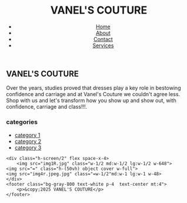 <!DOCTYPE html>
<html lang="en">
<head>
    <meta charset="UTF-8">
    <meta name="viewport" content="width=device-width,initial-scale=1.0">
    <title>Blog page</title>
     <script src="https://cdn.jsdelivr.net/npm/@tailwindcss/browser@4"></script>
</head>
<body>
    <header class="bg-gray-800 text-white  p-4 text-center">
        <h1 class="=text-3xl font-bold">VANEL'S COUTURE</h1>
        <nav class="mt-4">
            <ul class="flex justify-center space-x-4">
            <li><a href="#"class="hover:text-gray-600">Home</a></li>
            <li><a href="#"class="hover:text-gray-600">About</a></li>
            <li><a href="#"class="hover:text-gray-600">Contact</a></li>
            <li><a href="#"class="hover:text-gray-600">Services</a></li>
         </ul>
        </nav>
    </header>
    <main class="containermx-auto p-4 mt-4">
        <section class="md:flex md:space-x-4">
            <article class="md:w-2/3">
                <h2 class="text-3xl font-bold">VANEL'S COUTURE</h2>
                <p class="mt-4">Over the years, studies proved that dresses play a key role in bestowing confidence and carriage and at Vanel's Couture we couldn't agree less. Shop with us and let's transform how you show up and show out, with confidence, carriage and class!!!.
            </article>
            <aside class="md:w-1/3 mt-4 md:mt-0">
                <h3 class="text-xl font-bold">categories</h3>
                <ul>
                    <li><a href="#" class="hover:text-gray-600">category 1</a></li>
                    <li><a href="#" class="hover text:-gray-600">category 2</a></li>
                    <li><a href="#" class="hover text:-gray-600">category 3</a></li>
                </ul>
            </aside>
        </section>
    </main>
    
    <div class="h-screen/2" flex space-x-4>
        <img src="img1R.jpg" class="w-1/2 md:w-1/2 lg:w-1/2 w-648">
    <img src="=" class="h-(50vh) object cover w-full">
    <img src="img4r.jpeg.jpg" class="=w-1/2"md:w-1 lg:w-1 w-48>
    </div>
    <footer class="bg-gray-800 text-white p-4  text-center mt:4">
        <p>&copy;2025 VANEL'S COUTURE</p>
    </footer>
</body>
</html>
